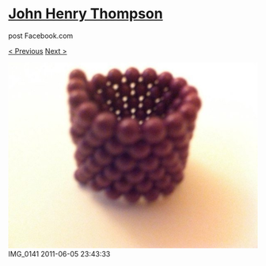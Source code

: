 # [John Henry Thompson](../README.md)
post Facebook.com

[< Previous](2011-06-05-11.md) [Next >](2010-12-18-1.md)

[![](../media/2011-06-05/Magnetic-Balls-IMG_0141.jpg)](../README.md)
IMG_0141
2011-06-05 23:43:33